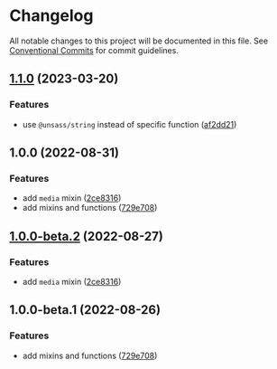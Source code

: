 # Changelog

All notable changes to this project will be documented in this file. See [Conventional Commits](https://conventionalcommits.org) for commit guidelines.

## [1.1.0](https://github.com/unsass/selector/compare/v1.0.0...v1.1.0) (2023-03-20)


### Features

* use `@unsass/string` instead of specific function ([af2dd21](https://github.com/unsass/selector/commit/af2dd217a4acea2e2734037749b010f2d73f02ff))

## 1.0.0 (2022-08-31)


### Features

* add `media` mixin ([2ce8316](https://github.com/unsass/selector/commit/2ce8316b44004a38f3c77c663b536510bf435983))
* add mixins and functions ([729e708](https://github.com/unsass/selector/commit/729e70868e8688656b89ec2ff9bf3b5fe598510b))

## [1.0.0-beta.2](https://github.com/unsass/selector/compare/v1.0.0-beta.1...v1.0.0-beta.2) (2022-08-27)


### Features

* add `media` mixin ([2ce8316](https://github.com/unsass/selector/commit/2ce8316b44004a38f3c77c663b536510bf435983))

## 1.0.0-beta.1 (2022-08-26)


### Features

* add mixins and functions ([729e708](https://github.com/unsass/selector/commit/729e70868e8688656b89ec2ff9bf3b5fe598510b))
